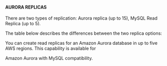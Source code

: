 #### AURORA REPLICAS

There are two types of replication: Aurora replica (up to 15), MySQL Read
Replica (up to 5).

The table below describes the differences between the two replica options:

You can create read replicas for an Amazon Aurora database in up to five AWS
regions. This capability is available for

Amazon Aurora with MySQL compatibility.

